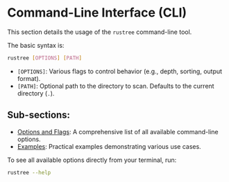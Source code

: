 # Command-Line Interface (CLI)

This section details the usage of the `rustree` command-line tool.

The basic syntax is:

```bash
rustree [OPTIONS] [PATH]
```

- `[OPTIONS]`: Various flags to control behavior (e.g., depth, sorting, output format).
- `[PATH]`: Optional path to the directory to scan. Defaults to the current directory (`.`).

## Sub-sections:

- [Options and Flags](./cli_usage/options.md): A comprehensive list of all available command-line options.
- [Examples](./cli_usage/examples.md): Practical examples demonstrating various use cases.

To see all available options directly from your terminal, run:
```bash
rustree --help
```
